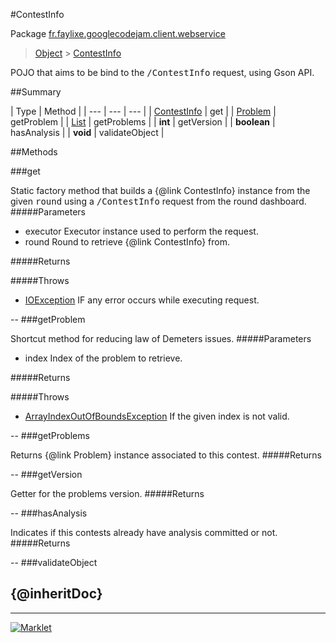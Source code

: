 #ContestInfo

Package [fr.faylixe.googlecodejam.client.webservice](README.md)<br>
> [Object](../../../../java/lang/Object.md) > [ContestInfo](ContestInfo.md)

<p>POJO that aims to be bind to the <tt>/ContestInfo</tt>
 request, using Gson API.</p>

##Summary


| Type | Method |
| --- | --- | --- |
| [ContestInfo](ContestInfo.md) | get |
| [Problem](Problem.md) | getProblem |
| [List](../../../../java/util/List.md) | getProblems |
| **int** | getVersion |
| **boolean** | hasAnalysis |
| **void** | validateObject |

##Methods

###get


Static factory method that builds a {@link ContestInfo} instance
 from the given <tt>round</tt> using a <tt>/ContestInfo</tt>
 request from the round dashboard.
#####Parameters


* executor Executor instance used to perform the request.
* round Round to retrieve {@link ContestInfo} from.

#####Returns


#####Throws

* [IOException](../../../../java/io/IOException.md) IF any error occurs while executing request.

--
###getProblem


Shortcut method for reducing law of Demeters issues.
#####Parameters


* index Index of the problem to retrieve.

#####Returns


#####Throws

* [ArrayIndexOutOfBoundsException](../../../../java/lang/ArrayIndexOutOfBoundsException.md) If the given index is not valid.

--
###getProblems


Returns {@link Problem} instance associated
 to this contest.
#####Returns



--
###getVersion


Getter for the problems version.
#####Returns



--
###hasAnalysis


Indicates if this contests already have
 analysis committed or not.
#####Returns



--
###validateObject


{@inheritDoc}
--
---
[![Marklet](https://img.shields.io/badge/Generated%20by-Marklet-green.svg)](https://github.com/Faylixe/marklet)